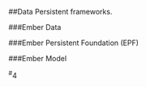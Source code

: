 ##Data Persistent frameworks.

###Ember Data

###Ember Persistent Foundation (EPF)

###Ember Model

<div class="number"><sup>#</sup>4</div>
